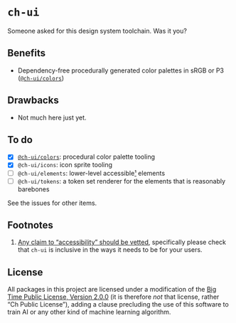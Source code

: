 # `ch-ui`

Someone asked for this design system toolchain. Was it you?

## Benefits

- Dependency-free procedurally generated color palettes in sRGB or P3 ([`@ch-ui/colors`](https://www.npmjs.com/package/@ch-ui/colors))

## Drawbacks

- Not much here just yet.

## To do

- [x] [`@ch-ui/colors`](https://www.npmjs.com/package/@ch-ui/colors): procedural color palette tooling
- [x] `@ch-ui/icons`: icon sprite tooling
- [ ] `@ch-ui/elements`: lower-level accessible[¹](#footnotes) elements
- [ ] `@ch-ui/tokens`: a token set renderer for the elements that is reasonably barebones

See the issues for other items.

## Footnotes

1. [Any claim to “accessibility” should be vetted](https://hidde.blog/accessible-front-end-components-claims-vs-reality/), specifically please check that `ch-ui` is inclusive in the ways it needs to be for your users.

## License

All packages in this project are licensed under a modification of the [Big Time Public License, Version 2.0.0](https://bigtimelicense.com/versions/2.0.0) (it is therefore *not* that license, rather “Ch Public License”), adding a clause precluding the use of this software to train AI or any other kind of machine learning algorithm.
